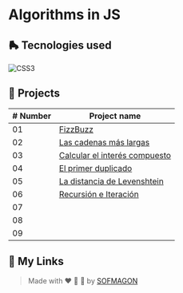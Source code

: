 # Algorithms in JS



## 🛼 Tecnologies used

![CSS3](https://img.shields.io/badge/javascript-%23F7DF1E.svg?style=for-the-badge&logo=javascript&logoColor=black)



## 🍕 Projects

| # Number | Project name                                                 |
| -------- | ------------------------------------------------------------ |
| 01       | [FizzBuzz](./01-fizzBuzz)                                    |
| 02       | [Las cadenas más largas](./02-cadenas-masLargas)             |
| 03       | [Calcular el interés compuesto](./03-interes-compuesto)      |
| 04       | [El primer duplicado](./04-primer-duplicado)                 |
| 05       | [La distancia de Levenshtein](./05-distancia-levenshtein/main.js) |
| 06       | [Recursión e Iteración](./06-recursion-iteracion/main.js)    |
| 07       |                                                              |
| 08       |                                                              |
| 09       |                                                              |



## 🌈 My Links

> Made with ❤️ 🍕 🌮 by [SOFMAGON](https://beacons.ai/sofmagon)

